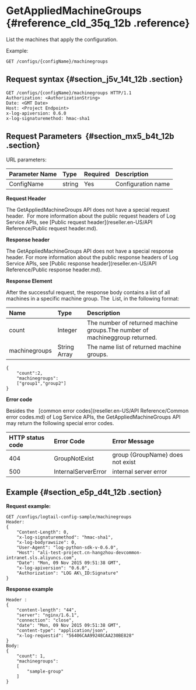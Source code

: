 # GetAppliedMachineGroups {#reference_cld_35q_12b .reference}

List the machines that apply the configuration.

Example:

```
GET /configs/{configName}/machinegroups
```

## Request syntax {#section_j5v_14t_12b .section}

```
GET /configs/{configName}/machinegroups HTTP/1.1
Authorization: <AuthorizationString> 
Date: <GMT Date>
Host: <Project Endpoint>
x-log-apiversion: 0.6.0
x-log-signaturemethod: hmac-sha1
```

## Request Parameters  {#section_mx5_b4t_12b .section}

URL parameters:

|Parameter Name|Type|Required|Description|
|:-------------|:---|:-------|:----------|
|ConfigName|string|Yes|Configuration name|

**Request Header**

The GetAppliedMachineGroups API does not have a special request header.  For more information about the public request headers of Log Service APIs, see [Public request header](reseller.en-US/API Reference/Public request header.md).

**Response header**

The GetAppliedMachineGroups API does not have a special response header. For more information about the public response headers of Log Service APIs, see [Public response header](reseller.en-US/API Reference/Public response header.md).

**Response Element**

After the successful request, the response body contains a list of all machines in a specific machine group. The  List, in the following format:

|Name|Type|Description|
|:---|:---|:----------|
|count|Integer|The number of returned machine groups.The number of machineggroup returned.|
|machinegroups|String Array|The name list of returned machine groups.|

```
{
    "count":2,
    "machinegroups":
    ["group1","group2"]
}
```

**Error code**

Besides the   [common error codes](reseller.en-US/API Reference/Common error codes.md) of Log Service APIs, the GetAppliedMachineGroups API may return the following special error codes.

|HTTP status code|Error Code|Error Message|
|:---------------|:---------|:------------|
|404|GroupNotExist|group \{GroupName\} does not exist|
|500|InternalServerError|internal server error|

## Example {#section_e5p_d4t_12b .section}

**Request example:**

```
GET /configs/logtail-config-sample/machinegroups
Header:
{
    "Content-Length": 0, 
    "x-log-signaturemethod": "hmac-sha1", 
    "x-log-bodyrawsize": 0, 
    "User-Agent": "log-python-sdk-v-0.6.0", 
    "Host": "ali-test-project.cn-hangzhou-devcommon-intranet.sls.aliyuncs.com", 
    "Date": "Mon, 09 Nov 2015 09:51:38 GMT", 
    "x-log-apiversion": "0.6.0", 
    "Authorization": "LOG AK\_ID:Signature"
}
```

**Response example**

```
Header : 
{
    "content-length": "44", 
    "server": "nginx/1.6.1", 
    "connection": "close", 
    "date": "Mon, 09 Nov 2015 09:51:38 GMT", 
    "content-type": "application/json", 
    "x-log-requestid": "56406CAA99248CAA230BE828"
}
Body:
{
    "count": 1, 
    "machinegroups": 
    [
        "sample-group"
    ]
}
```

